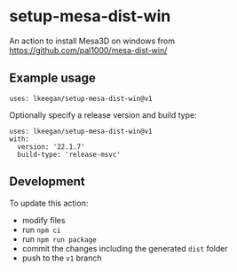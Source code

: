 # setup-mesa-dist-win

An action to install Mesa3D on windows from https://github.com/pal1000/mesa-dist-win/

## Example usage

```
uses: lkeegan/setup-mesa-dist-win@v1
```

Optionally specify a release version and build type:

```
uses: lkeegan/setup-mesa-dist-win@v1
with:
  version: '22.1.7'
  build-type: 'release-msvc'
```

## Development

To update this action:

- modify files
- run `npm ci`
- run `npm run package`
- commit the changes including the generated `dist` folder
- push to the `v1` branch
